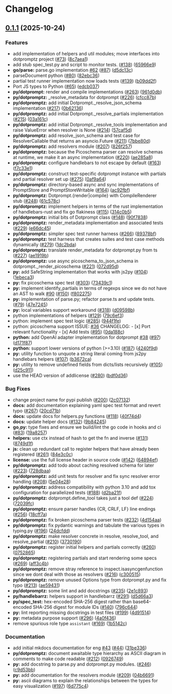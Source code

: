 # Changelog

## [0.1.1](https://github.com/google/dotprompt/compare/dotpromptz-v0.1.0...dotpromptz-0.1.1) (2025-10-24)


### Features

* add implementation of helpers and util modules; move interfaces into dotpromptz project ([#73](https://github.com/google/dotprompt/issues/73)) ([8c7aea1](https://github.com/google/dotprompt/commit/8c7aea1faffaf823d01b132e55cb175a4fca5ccb))
* add stub spec_test.py and script to monitor tests. ([#138](https://github.com/google/dotprompt/issues/138)) ([65966e9](https://github.com/google/dotprompt/commit/65966e9bfc077e85d0b83d04d0384150470dbfd3))
* **go/parse:** parse.go implementation [#62](https://github.com/google/dotprompt/issues/62) ([#87](https://github.com/google/dotprompt/issues/87)) ([d5dc13c](https://github.com/google/dotprompt/commit/d5dc13c0bf0437875a3b133511ffed474a8b3bf9))
* parseDocument python ([#80](https://github.com/google/dotprompt/issues/80)) ([82ebc36](https://github.com/google/dotprompt/commit/82ebc3672e8de051dfbdd92968ed3f84c79a247f))
* partial test runner implementation now loads tests ([#139](https://github.com/google/dotprompt/issues/139)) ([b09dd2f](https://github.com/google/dotprompt/commit/b09dd2f9b8029317ce484d6f32d5a3fb89f5f7e1))
* Port JS types to Python  ([#65](https://github.com/google/dotprompt/issues/65)) ([edcb037](https://github.com/google/dotprompt/commit/edcb03765f3cb6e5743d107a35cf255a60ab0369))
* **py/dotprompt:** render and compile implementations ([#263](https://github.com/google/dotprompt/issues/263)) ([961d0db](https://github.com/google/dotprompt/commit/961d0dbbd9c2ce522252bc3d92f6dde4b7fe9cc1))
* **py/dotpromptz:** _resolve_metadata for dotprompt ([#226](https://github.com/google/dotprompt/issues/226)) ([cfcc87b](https://github.com/google/dotprompt/commit/cfcc87b57e49785c2356b03fbc5b7bf773472683))
* **py/dotpromptz:** add initial Dotprompt._resolve_json_schema implementation ([#217](https://github.com/google/dotprompt/issues/217)) ([0b62136](https://github.com/google/dotprompt/commit/0b621363a394c6b5c0fac6a957098eccff6891ca))
* **py/dotpromptz:** add initial Dotprompt._resolve_partials implementation ([#215](https://github.com/google/dotprompt/issues/215)) ([03a161c](https://github.com/google/dotprompt/commit/03a161c3440a680bc0df472f35efa155fe0d5151))
* **py/dotpromptz:** add initial Dotprompt._resolve_tools implementation and raise ValueError when resolver is None ([#214](https://github.com/google/dotprompt/issues/214)) ([57caf5d](https://github.com/google/dotprompt/commit/57caf5d9a9f4fe720c67f99fd10439d5ebe434dc))
* **py/dotpromptz:** add resolve_json_schema and test case for ResolverCallable that returns an asyncio.Future ([#211](https://github.com/google/dotprompt/issues/211)) ([7bbe80d](https://github.com/google/dotprompt/commit/7bbe80d6a1d9dc18c4d1baacfccf2f33fc8b7e26))
* **py/dotpromptz:** add resolvers module ([#207](https://github.com/google/dotprompt/issues/207)) ([826f257](https://github.com/google/dotprompt/commit/826f2572e710cebd0138bd757d2bef2e4898d730))
* **py/dotpromptz:** because the Picoschema parser can resolve schemas at runtime, we make it an async implementation ([#220](https://github.com/google/dotprompt/issues/220)) ([ae285a8](https://github.com/google/dotprompt/commit/ae285a88f3502e0a02c85d04c49c2e2e6ef88766))
* **py/dotpromptz:** configure handlebars to not escape by default ([#163](https://github.com/google/dotprompt/issues/163)) ([f7c33e1](https://github.com/google/dotprompt/commit/f7c33e1303476fd473e803f930ac1e1f9e1d87c9))
* **py/dotpromptz:** construct test-specific dotprompt instance with partials and partial resolver set up ([#275](https://github.com/google/dotprompt/issues/275)) ([0af9a64](https://github.com/google/dotprompt/commit/0af9a64acf50278bdffda337e19c66fbb97e43a3))
* **py/dotpromptz:** directory-based async and sync implementations of PromptStore and PromptStoreWritable ([#164](https://github.com/google/dotprompt/issues/164)) ([ac92fbf](https://github.com/google/dotprompt/commit/ac92fbf3af7ac3207102c94c20d294d8c54b9dd4))
* **py/dotpromptz:** Dotprompt.{render|compile} with CompileRenderer stub ([#248](https://github.com/google/dotprompt/issues/248)) ([61c578c](https://github.com/google/dotprompt/commit/61c578cf43ac490f8076306a8e2b5eb0ae15f385))
* **py/dotpromptz:** implement helpers in terms of the rust implementation of handlebars-rust and fix go flakiness ([#115](https://github.com/google/dotprompt/issues/115)) ([314c0b5](https://github.com/google/dotprompt/commit/314c0b5182aaad25bf4cfccb8207faa60f63256f))
* **py/dotpromptz:** initial bits of Dotprompt class ([#148](https://github.com/google/dotprompt/issues/148)) ([90f7838](https://github.com/google/dotprompt/commit/90f78384a958d41d78dee48497a78dfde11f4476))
* **py/dotpromptz:** render_metadata implementation and associated tests ([#229](https://github.com/google/dotprompt/issues/229)) ([e66dc45](https://github.com/google/dotprompt/commit/e66dc453c718222e1633be951923a35335296dd5))
* **py/dotpromptz:** simpler spec test runner harness ([#266](https://github.com/google/dotprompt/issues/266)) ([89378bf](https://github.com/google/dotprompt/commit/89378bfded004f3b246c90f6474c2fb972037956))
* **py/dotpromptz:** test harness that creates suites and test case methods dynamically ([#279](https://github.com/google/dotprompt/issues/279)) ([1dc2bda](https://github.com/google/dotprompt/commit/1dc2bdac5de513cb41d32905d20069ab29307a72))
* **py/dotpromptz:** translate render_metadata for dotprompt.py from ts ([#227](https://github.com/google/dotprompt/issues/227)) ([ae1919b](https://github.com/google/dotprompt/commit/ae1919b3457824241c734fdf8328f61279fb6710))
* **py/dotpromptz:** use async picoschema_to_json_schema in dotprompt._render_picoschema ([#221](https://github.com/google/dotprompt/issues/221)) ([072d95d](https://github.com/google/dotprompt/commit/072d95deb01d9b09a7f60d9f6b3fb53a8067e497))
* **py:** add SafeString implementation that works with js2py ([#104](https://github.com/google/dotprompt/issues/104)) ([1ebeca3](https://github.com/google/dotprompt/commit/1ebeca3976faf2dc91d8d7f4a74c218824aac353))
* **py:** fix picoschema spec test ([#303](https://github.com/google/dotprompt/issues/303)) ([73439c1](https://github.com/google/dotprompt/commit/73439c183f557d7bb67b9cbc060e5602c219fc68))
* **py:** implement identify_partials in terms of regexps since we do not have an AST to walk [#90](https://github.com/google/dotprompt/issues/90) ([#150](https://github.com/google/dotprompt/issues/150)) ([f802275](https://github.com/google/dotprompt/commit/f8022755d7eef716bbb54dd08a2c3a061250d393))
* **py:** implementation of parse.py; refactor parse.ts and update tests. ([#79](https://github.com/google/dotprompt/issues/79)) ([47e7245](https://github.com/google/dotprompt/commit/47e7245c0aae710b102178019d1f3449c2f1af66))
* **py:** local variables support workaround ([#318](https://github.com/google/dotprompt/issues/318)) ([d09598b](https://github.com/google/dotprompt/commit/d09598b969d5dbeaed3ca4136e903b4a2dc80531))
* python implementations of helpers ([#129](https://github.com/google/dotprompt/issues/129)) ([79c6ef3](https://github.com/google/dotprompt/commit/79c6ef3e9cc472fed3a832c00a1515ceef0981da))
* python: implement spec test logic ([#285](https://github.com/google/dotprompt/issues/285)) ([944f1fe](https://github.com/google/dotprompt/commit/944f1fee3e0e1f4f8bcd3c9bc4f6104ffbe17f2c))
* python: picoschema support  ISSUE: [#36](https://github.com/google/dotprompt/issues/36)  CHANGELOG: - [x] Port relevant functionality - [x] Add tests ([#95](https://github.com/google/dotprompt/issues/95)) ([0da188c](https://github.com/google/dotprompt/commit/0da188c52540f041309e39fa6bc798eaf7fd7a81))
* **python:** add OpenAI adapter implementation for dotprompt [#38](https://github.com/google/dotprompt/issues/38) ([#97](https://github.com/google/dotprompt/issues/97)) ([d171f87](https://github.com/google/dotprompt/commit/d171f8792ecf08f446e18ea3bbd5309cafa1d8a3))
* **python:** support lower versions of python (&gt;=3.10) ([#187](https://github.com/google/dotprompt/issues/187)) ([4240f9d](https://github.com/google/dotprompt/commit/4240f9d720891e350f9116aa4401ce6ea7fac5a3))
* **py:** utility function to unquote a string literal coming from js2py handlebars helpers ([#107](https://github.com/google/dotprompt/issues/107)) ([b3672ca](https://github.com/google/dotprompt/commit/b3672ca6192de4895585b28b8bbd301f8294090f))
* **py:** utility to remove undefined fields from dicts/lists recursively ([#105](https://github.com/google/dotprompt/issues/105)) ([d25c911](https://github.com/google/dotprompt/commit/d25c911bc1e84e5691b961a4c38a8bcd73c80aa0))
* use the HEAD version of addlicense ([#280](https://github.com/google/dotprompt/issues/280)) ([bdf0d36](https://github.com/google/dotprompt/commit/bdf0d36a430a363de4163f48394546cba884eaaf))


### Bug Fixes

* change project name for pypi publish ([#200](https://github.com/google/dotprompt/issues/200)) ([2c07132](https://github.com/google/dotprompt/commit/2c0713264fb2c30bdc43f1bd9e51d416f96d1b7e))
* **docs:** add documentation explaining yaml spec test format and revert typo ([#267](https://github.com/google/dotprompt/issues/267)) ([20cd71b](https://github.com/google/dotprompt/commit/20cd71bd68c9ec28de7264a72d495ff636e62cff))
* **docs:** update docs for helpers.py functions ([#118](https://github.com/google/dotprompt/issues/118)) ([40f74d4](https://github.com/google/dotprompt/commit/40f74d4cf75a47d8b7f9f85801a1bb5969bae082))
* **docs:** update helper docs ([#132](https://github.com/google/dotprompt/issues/132)) ([9b84245](https://github.com/google/dotprompt/commit/9b842459e8faa5f4afe7d389deb6c351ab1271be))
* **go,py:** type fixes and ensure we build/lint the go code in hooks and ci ([#83](https://github.com/google/dotprompt/issues/83)) ([19a8257](https://github.com/google/dotprompt/commit/19a8257f4f73b776229d5324a0366fd9a79c20aa))
* **helpers:** use ctx instead of hash to get the fn and inverse ([#131](https://github.com/google/dotprompt/issues/131)) ([8749d1f](https://github.com/google/dotprompt/commit/8749d1f78ee754742ae7fcc9247854021178bdbc))
* **js:** clean up redundant call to register helpers that have already been registered ([#261](https://github.com/google/dotprompt/issues/261)) ([84e3c0c](https://github.com/google/dotprompt/commit/84e3c0cfd8da3b0292eebb2fe8a771fe41d09038))
* **license:** use the full license header in source code ([#142](https://github.com/google/dotprompt/issues/142)) ([64894ef](https://github.com/google/dotprompt/commit/64894ef898876b861c6c244d522f634cd8fcc842))
* **py/dotpromptz:** add todo about caching resolved schema for later ([#223](https://github.com/google/dotprompt/issues/223)) ([728dbaa](https://github.com/google/dotprompt/commit/728dbaaef1d0569148426a97242edd1f8064cdbe))
* **py/dotpromptz:** add unit tests for resolver and fix sync resolver error handling ([#208](https://github.com/google/dotprompt/issues/208)) ([5e04e28](https://github.com/google/dotprompt/commit/5e04e28c99eff0f83c9c8a15df5ef56ff3ebd85f))
* **py/dotpromptz:** address compatibility with python 3.10 and add tox configuration for parallelized tests ([#188](https://github.com/google/dotprompt/issues/188)) ([d2ba21f](https://github.com/google/dotprompt/commit/d2ba21ff3e54f4ca4328b7e574bb6492699095bc))
* **py/dotpromptz:** dotprompt.define_tool takes just a tool def ([#224](https://github.com/google/dotprompt/issues/224)) ([72039fc](https://github.com/google/dotprompt/commit/72039fc689d82344bfc1300345059340603404bc))
* **py/dotpromptz:** ensure parser handles {CR, CRLF, LF} line endings ([#256](https://github.com/google/dotprompt/issues/256)) ([18cff7a](https://github.com/google/dotprompt/commit/18cff7af50860c46fb37a2fa9c373bd410f11701))
* **py/dotpromptz:** fix broken picoschema parser tests ([#232](https://github.com/google/dotprompt/issues/232)) ([4d154aa](https://github.com/google/dotprompt/commit/4d154aaae99f2f31500d86ed6191a05298700b91))
* **py/dotpromptz:** fix pydantic warnings and tabulate the various types in typing.py ([#196](https://github.com/google/dotprompt/issues/196)) ([24dcfdd](https://github.com/google/dotprompt/commit/24dcfdd320884452ee48fca859619b400fe61327))
* **py/dotpromptz:** make resolver concrete in resolve, resolve_tool, and resolve_partial ([#210](https://github.com/google/dotprompt/issues/210)) ([3730190](https://github.com/google/dotprompt/commit/37301903c8f26f1b8363ad1f2d515a6df19303e2))
* **py/dotpromptz:** register initial helpers and partials correctly ([#260](https://github.com/google/dotprompt/issues/260)) ([0752865](https://github.com/google/dotprompt/commit/0752865b415c6cc90c87e3113b537632a52e3423))
* **py/dotpromptz:** registering partials and start rendering some specs ([#269](https://github.com/google/dotprompt/issues/269)) ([aff3c4b](https://github.com/google/dotprompt/commit/aff3c4b9ee548e61268ca070f6660d51c860619d))
* **py/dotpromptz:** remove stray reference to inspect.isasyncgenfunction since we dont deal with those as resolvers ([#216](https://github.com/google/dotprompt/issues/216)) ([c300515](https://github.com/google/dotprompt/commit/c3005159aea0af906e3f704d03fd5859a9540d4f))
* **py/dotpromptz:** remove unused Options type from dotprompt.py and fix typo ([#213](https://github.com/google/dotprompt/issues/213)) ([ae59431](https://github.com/google/dotprompt/commit/ae5943179e77aa6fa775d092254d8adf21b06eb2))
* **py/dotpromptz:** some lint and add docstrings ([#235](https://github.com/google/dotprompt/issues/235)) ([2e1c893](https://github.com/google/dotprompt/commit/2e1c893bbbe7c29480d67e2d693db90e9bef9b1b))
* **py/handlebarrz:** helpers support in handlebarrz ([#291](https://github.com/google/dotprompt/issues/291)) ([d5d66a3](https://github.com/google/dotprompt/commit/d5d66a35858a068c2995b82fe54b62f0be4d057f))
* **py/spec_test:** hex-encoded SHA-256 digest rather than base64-encoded SHA-256 digest for module IDs ([#140](https://github.com/google/dotprompt/issues/140)) ([796c644](https://github.com/google/dotprompt/commit/796c6442a3c1836de2170c466966382a0577a940))
* **py:** lint reporting missing docstrings in test files ([#199](https://github.com/google/dotprompt/issues/199)) ([4d91514](https://github.com/google/dotprompt/commit/4d9151468ddd13f334454701daae42d5717d4dcf))
* **py:** metadata purpose support ([#296](https://github.com/google/dotprompt/issues/296)) ([4a0f436](https://github.com/google/dotprompt/commit/4a0f436f1420f738d4fb46a4e5f41129929fb0fd))
* remove spurious role type `assistant` ([#169](https://github.com/google/dotprompt/issues/169)) ([1b5142c](https://github.com/google/dotprompt/commit/1b5142c4a7ad20ef722d438cefa0b93a82d7adbb))


### Documentation

* add initial mkdocs documentation for eng [#43](https://github.com/google/dotprompt/issues/43) ([#44](https://github.com/google/dotprompt/issues/44)) ([31be336](https://github.com/google/dotprompt/commit/31be336d14899acf7ea1cefb4b782f5b2d1c31d1))
* **py/dotpromptz:** document awaitable type hierarchy as ASCII diagram in comments to make code readable ([#212](https://github.com/google/dotprompt/issues/212)) ([0926749](https://github.com/google/dotprompt/commit/0926749e72d17264b8078151b10f616a906cfd66))
* **py:** add docstring to parse.py and dotprompt.py modules. ([#246](https://github.com/google/dotprompt/issues/246)) ([c9d53bb](https://github.com/google/dotprompt/commit/c9d53bb3cad96f9d8ef5778ada93ee65276afa09))
* **py:** add documentation for the resolvers module ([#209](https://github.com/google/dotprompt/issues/209)) ([04b6691](https://github.com/google/dotprompt/commit/04b6691227ef5b01ebf5261d4846a3ba7e723ab2))
* **py:** ascii diagrams to explain the relationships between the types for easy visualization ([#197](https://github.com/google/dotprompt/issues/197)) ([6d775c4](https://github.com/google/dotprompt/commit/6d775c4bf1301c63d111b0d45db53dba61117555))
